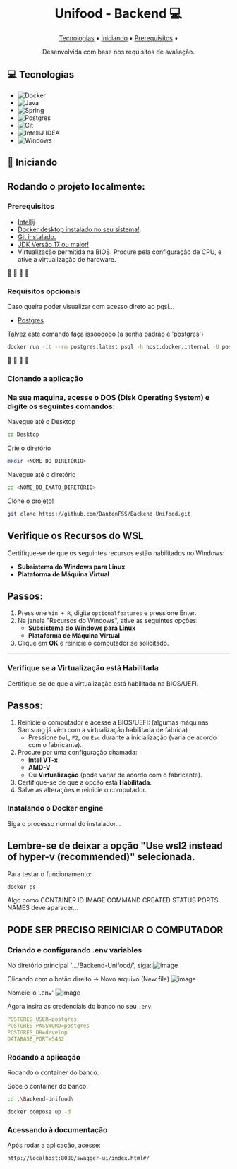 
<h1 align="center" style="font-weight: bold;"> Unifood - Backend 💻</h1>

<p align="center">
 <a href="#tech">Tecnologias</a> • 
 <a href="#started">Iniciando</a> • 
 <a href="#routes">Prerequisitos</a> •
</p>

<p align="center">
    Desenvolvida com base nos requisitos de avaliação.
</p>

<h2 id="technologies">💻 Tecnologias </h2>

<p align="center">
 
- ![Docker](https://img.shields.io/badge/docker-%230db7ed.svg?style=for-the-badge&logo=docker&logoColor=white)
- ![Java](https://img.shields.io/badge/java-%23ED8B00.svg?style=for-the-badge&logo=openjdk&logoColor=white)
- ![Spring](https://img.shields.io/badge/spring-%236DB33F.svg?style=for-the-badge&logo=spring&logoColor=white)
- ![Postgres](https://img.shields.io/badge/postgres-%23316192.svg?style=for-the-badge&logo=postgresql&logoColor=white)
- ![Git](https://img.shields.io/badge/git-%23F05033.svg?style=for-the-badge&logo=git&logoColor=white)
- ![IntelliJ IDEA](https://img.shields.io/badge/IntelliJIDEA-000000.svg?style=for-the-badge&logo=intellij-idea&logoColor=white)
- ![Windows](https://img.shields.io/badge/Windows-0078D6?style=for-the-badge&logo=windows&logoColor=white)
</p>

<h2 id="started">🚀 Iniciando</h2>

## Rodando o projeto localmente:

<h3>Prerequisitos</h3>

- [Intellij](https://www.jetbrains.com/pt-br/idea/download/?section=windows)
- [Docker desktop instalado no seu sistema!](https://docs.docker.com/get-started/get-docker/).
- [Git instalado.](https://git-scm.com/downloads)
- [JDK Versão 17 ou maior!](https://www.oracle.com/java/technologies/javase/jdk17-archive-downloads.html)
- Virtualização permitida na BIOS. Procure pela configuração de CPU, e ative a virtualização de hardware.


:construction: :construction: :construction: :construction:
<h3>Requisitos opcionais</h3>
Caso queira poder visualizar com acesso direto ao pqsl...

- [Postgres](https://www.enterprisedb.com/downloads/postgres-postgresql-downloads)

Talvez este comando faça issoooooo 
(a senha padrão é 'postgres')
```bash
docker run -it --rm postgres:latest psql -h host.docker.internal -U postgres -d postgres
```
:construction: :construction: :construction: :construction:

<h3> Clonando a aplicação </h3>

### Na sua maquina, acesse o DOS (Disk Operating System) e digite os seguintes comandos:

Navegue até o Desktop
```bash
cd Desktop
```
Crie o diretório
```bash
mkdir <NOME_DO_DIRETÓRIO>
```
Navegue até o diretório
```bash
cd <NOME_DO_EXATO_DIRETÓRIO>
```
Clone o projeto!
```bash
git clone https://github.com/DantonFSS/Backend-Unifood.git
```


## Verifique os Recursos do WSL
Certifique-se de que os seguintes recursos estão habilitados no Windows:
- **Subsistema do Windows para Linux**
- **Plataforma de Máquina Virtual**

## Passos:
1. Pressione `Win + R`, digite `optionalfeatures` e pressione Enter.
2. Na janela "Recursos do Windows", ative as seguintes opções:
   - **Subsistema do Windows para Linux**
   - **Plataforma de Máquina Virtual**
3. Clique em **OK** e reinicie o computador se solicitado.

---

### Verifique se a Virtualização está Habilitada
Certifique-se de que a virtualização está habilitada na BIOS/UEFI.

## Passos:
1. Reinicie o computador e acesse a BIOS/UEFI: (algumas máquinas Samsung já vêm com a virtualização habilitada de fábrica)
   - Pressione `Del`, `F2`, ou `Esc` durante a inicialização (varia de acordo com o fabricante).
2. Procure por uma configuração chamada:
   - **Intel VT-x**
   - **AMD-V**
   - Ou **Virtualização** (pode variar de acordo com o fabricante).
3. Certifique-se de que a opção está **Habilitada**.
4. Salve as alterações e reinicie o computador.


<h3>Instalando o Docker engine</h3>

Siga o processo normal do instalador...

## Lembre-se de deixar a opção "Use wsl2 instead of hyper-v (recommended)" selecionada.

Para testar o funcionamento:
```bash
docker ps
```
Algo como 
CONTAINER ID   IMAGE      COMMAND                  CREATED      STATUS       PORTS                                       NAMES
deve aparacer...

## PODE SER PRECISO REINICIAR O COMPUTADOR

<h3>Criando e configurando .env variables</h2>

No diretório principal '.../Backend-Unifood/', siga:
![image](https://github.com/user-attachments/assets/c03659a3-d3ac-4e1b-9644-76de7370076b)

Clicando com o botão direito -> Novo arquivo (New file)
![image](https://github.com/user-attachments/assets/31e55bae-c5f1-4d8d-ad79-7f5b5a84e6c1)

Nomeie-o '.env'
![image](https://github.com/user-attachments/assets/3acd02c4-b030-4bf8-8e38-04e02342c8cd)

Agora insira as credenciais do banco no seu `.env`.
```yaml
POSTGRES_USER=postgres
POSTGRES_PASSWORD=postgres
POSTGRES_DB=develop
DATABASE_PORT=5432
```

<h3>Rodando a aplicação</h3>
Rodando o container do banco.

Sobe o container do banco.
```bash
cd .\Backend-Unifood\
```

```bash
docker compose up -d
```

<h3>Acessando à documentação </h3>
Após rodar a aplicação, acesse:


```bash
http://localhost:8080/swagger-ui/index.html#/
```
